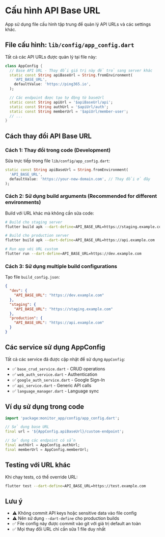 # Cấu hình API Base URL

App sử dụng file cấu hình tập trung để quản lý API URLs và các settings khác.

## File cấu hình: `lib/config/app_config.dart`

Tất cả các API URLs được quản lý tại file này:

```dart
class AppConfig {
  // Base API URL - Thay đổi giá trị này để trỏ sang server khác
  static const String apiBaseUrl = String.fromEnvironment(
    'API_BASE_URL',
    defaultValue: 'https://ping365.io',
  );

  // Các endpoint được tạo tự động từ baseUrl
  static const String apiUrl = '$apiBaseUrl/api';
  static const String authUrl = '$apiUrl/auth';
  static const String memberUrl = '$apiUrl/member-user';
  // ...
}
```

## Cách thay đổi API Base URL

### Cách 1: Thay đổi trong code (Development)

Sửa trực tiếp trong file `lib/config/app_config.dart`:

```dart
static const String apiBaseUrl = String.fromEnvironment(
  'API_BASE_URL',
  defaultValue: 'https://your-new-domain.com', // Thay đổi ở đây
);
```

### Cách 2: Sử dụng build arguments (Recommended for different environments)

Build với URL khác mà không cần sửa code:

```bash
# Build cho staging server
flutter build apk --dart-define=API_BASE_URL=https://staging.example.com

# Build cho production server
flutter build apk --dart-define=API_BASE_URL=https://api.example.com

# Run app với URL custom
flutter run --dart-define=API_BASE_URL=https://dev.example.com
```

### Cách 3: Sử dụng multiple build configurations

Tạo file `build_config.json`:

```json
{
  "dev": {
    "API_BASE_URL": "https://dev.example.com"
  },
  "staging": {
    "API_BASE_URL": "https://staging.example.com"
  },
  "production": {
    "API_BASE_URL": "https://api.example.com"
  }
}
```

## Các service sử dụng AppConfig

Tất cả các service đã được cập nhật để sử dụng `AppConfig`:

- ✅ `base_crud_service.dart` - CRUD operations
- ✅ `web_auth_service.dart` - Authentication
- ✅ `google_auth_service.dart` - Google Sign-In
- ✅ `api_service.dart` - Generic API calls
- ✅ `language_manager.dart` - Language sync

## Ví dụ sử dụng trong code

```dart
import 'package:monitor_app/config/app_config.dart';

// Sử dụng base URL
final url = '${AppConfig.apiBaseUrl}/custom-endpoint';

// Sử dụng các endpoint có sẵn
final authUrl = AppConfig.authUrl;
final memberUrl = AppConfig.memberUrl;
```

## Testing với URL khác

Khi chạy tests, có thể override URL:

```bash
flutter test --dart-define=API_BASE_URL=https://test.example.com
```

## Lưu ý

- ⚠️ Không commit API keys hoặc sensitive data vào file config
- ⚠️ Nên sử dụng `--dart-define` cho production builds
- ✅ File config này được commit vào git với giá trị default an toàn
- ✅ Mọi thay đổi URL chỉ cần sửa 1 file duy nhất
